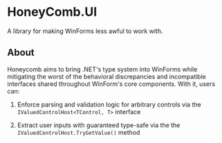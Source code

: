 ﻿# HoneyComb.UI

A library for making WinForms less awful to work with.

## About
Honeycomb aims to bring .NET's type system into WinForms while mitigating the worst of the behavioral discrepancies and incompatible interfaces shared throughout WinForm's core components. With it, users can:


1. Enforce parsing and validation logic for arbitrary controls via the `IValuedControlHost<TControl, T>` interface

2. Extract user inputs with guaranteed type-safe via the the `IValuedControlHost.TryGetValue()` method










